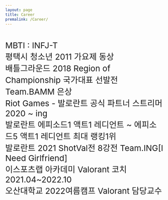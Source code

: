 ```yaml
---
layout: page
title: Career
premalink: /Career/
---
```


<span style="font-size:26px;">
<br>MBTI : INFJ-T
<br>평택시 청소년 2011 가요제 동상
<br>배틀그라운드 2018 Region of Championship 국가대표 선발전 Team.BAMM 은상
<br>Riot Games - 발로란트 공식 파트너 스트리머 2020 ~ ing
<br>발로란트 에피소드1 액트1 레디언트 ~ 에피소드5 액트1 레디언트 최대 랭킹1위
<br>발로란트 2021 ShotVal전 8강전 Team.ING[I Need Girlfriend]
<br>이스포츠랩 아카데미 Valorant 코치 2021.04~2022.10
<br>오산대학교 2022여름캠프 Valorant 담당교수
</span>